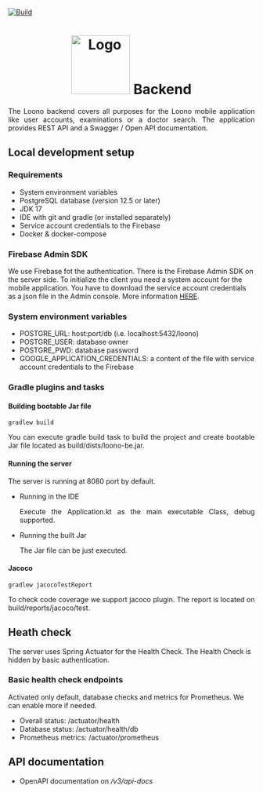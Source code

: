 [![Build](https://github.com/cesko-digital/loono-be/actions/workflows/build_and_test_check.yml/badge.svg)](https://github.com/cesko-digital/loono-be/actions/workflows/build_and_test_check.yml)

<h1 align="center"><img src="https://www.loono.cz/files/logo-loono-colour-01.svg" alt="Logo" width="120"> Backend</h1>
<p align="justify">
The Loono backend covers all purposes for the Loono mobile application like user accounts, examinations or a doctor search.
The application provides REST API and a Swagger / Open API documentation.
</p>
<h2>Local development setup</h2>
<h3>Requirements</h3>
<ul>
<li>System environment variables</li>
<li>PostgreSQL database (version 12.5 or later)</li>
<li>JDK 17</li>
<li>IDE with git and gradle (or installed separately)</li>
<li>Service account credentials to the Firebase</li>
<li>Docker & docker-compose</li>
</ul>
<h3>Firebase Admin SDK</h3>
<p>
  We use Firebase fot the authentication. There is the Firebase Admin SDK on the server side. To initialize the client you need a system account for the mobile application. You have to download the service account credentials as a json file in the Admin console. 
More information <a href="https://firebase.google.com/docs/admin/setup#initialize-sdk">HERE</a>.
</p>
<h3>System environment variables</h3>
<ul>
<li>POSTGRE_URL: host:port/db (i.e. localhost:5432/loono)</li>
<li>POSTGRE_USER: database owner</li>
<li>POSTGRE_PWD: database password</li>
<li>GOOGLE_APPLICATION_CREDENTIALS: a content of the file with service account credentials to the Firebase</li>
</ul>
<h3>Gradle plugins and tasks</h3>
<h4>Building bootable Jar file</h4>

```
gradlew build 
```
<p align="justify">
You can execute gradle build task to build the project and create bootable Jar file located as build/dists/loono-be.jar.
</p>
<h4>Running the server</h4>
The server is running at 8080 port by default.
<ul>
<li>Running in the IDE</li>
<p align="justify">
Execute the Application.kt as the main executable Class, debug supported.
</p>
<li>Running the built Jar</li>
<p align="justify">
The Jar file can be just executed.
</p>
</ul>
<h4>Jacoco</h4>

```
gradlew jacocoTestReport 
```
<p align="justify">
To check code coverage we support jacoco plugin. The report is located on build/reports/jacoco/test.
</p>
<h2>Heath check</h2>
<p>
The server uses Spring Actuator for the Health Check. The Health Check is hidden by basic authentication.
</p>
<h3>Basic health check endpoints</h3>
<p>
Activated only default, database checks and metrics for Prometheus. We can enable more if needed.
</p>
<ul>
<li>Overall status: /actuator/health</li>
<li>Database status: /actuator/health/db</li>
<li>Prometheus metrics: /actuator/prometheus</li>
</ul>
<h2>API documentation</h2>
<ul>
<li>OpenAPI documentation on <i>/v3/api-docs</i></li>
</ul>
